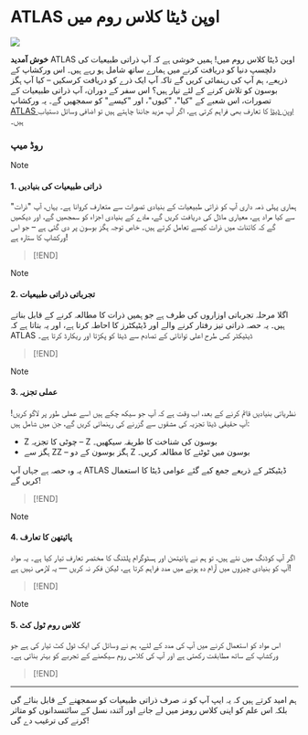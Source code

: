 
# ATLAS اوپن ڈیٹا کلاس روم میں  

![](https://atlas.cern/sites/default/files/2024-07/ATLAS-open-data.jpg)  

**خوش آمدید** ATLAS اوپن ڈیٹا کلاس روم میں! ہمیں خوشی ہے کہ آپ ذراتی طبیعیات کی دلچسپ دنیا کو دریافت کرنے میں ہمارے ساتھ شامل ہو رہے ہیں۔ اس ورکشاپ کے ذریعے، ہم آپ کی رہنمائی کریں گے تاکہ آپ ایک ذرے کو دریافت کرسکیں – کیا آپ ہگز بوسون کو تلاش کرنے کے لئے تیار ہیں؟ اس سفر کے دوران، آپ ذراتی طبیعیات کے تصورات، اس شعبے کے "کیا"، "کیوں"، اور "کیسے" کو سمجھیں گے۔ یہ ورکشاپ [ATLAS اوپن ڈیٹا](http://opendata.atlas.cern/) کا تعارف بھی فراہم کرتی ہے، اگر آپ مزید جاننا چاہتے ہیں تو اضافی وسائل دستیاب ہیں۔  

### روڈ میپ  

> [!NOTE]  
#### 1. **ذراتی طبیعیات کی بنیادیں**  
ہماری پہلی ذمہ داری آپ کو ذراتی طبیعیات کے بنیادی تصورات سے متعارف کروانا ہے۔ یہاں، آپ "ذرات" سے کیا مراد ہے، معیاری ماڈل کی دریافت کریں گے، مادے کے بنیادی اجزاء کو سمجھیں گے، اور دیکھیں گے کہ کائنات میں ذرات کیسے تعامل کرتے ہیں۔ خاص توجہ ہگز بوسون پر دی گئی ہے – جو اس ورکشاپ کا ستارہ ہے!  
> [!END]  

> [!NOTE]  
#### 2. **تجرباتی ذراتی طبیعیات**  
اگلا مرحلہ تجرباتی اوزاروں کی طرف ہے جو ہمیں ذرات کا مطالعہ کرنے کے قابل بناتے ہیں۔ یہ حصہ ذراتی تیز رفتار کرنے والے اور ڈیٹیکٹرز کا احاطہ کرتا ہے، اور یہ بتاتا ہے کہ ATLAS ڈیٹیکٹر کس طرح اعلی توانائی کے تصادم سے ڈیٹا کو پکڑتا اور ریکارڈ کرتا ہے۔  
> [!END]  

> [!NOTE]  
#### 3. **عملی تجزیہ**  
نظریاتی بنیادیں قائم کرنے کے بعد، اب وقت ہے کہ آپ جو سیکھ چکے ہیں اسے عملی طور پر لاگو کریں! آپ حقیقی ڈیٹا تجزیہ کی مشقوں سے گزرنے کی رہنمائی کریں گے، جن میں شامل ہیں:  

- Z چوٹی کا تجزیہ – Z بوسون کی شناخت کا طریقہ سیکھیں۔  
- ہگز سے ZZ – ہگز بوسون کے دو Z بوسون میں ٹوٹنے کا مطالعہ کریں۔  

یہ وہ حصہ ہے جہاں آپ ATLAS ڈیٹیکٹر کے ذریعے جمع کیے گئے عوامی ڈیٹا کا استعمال کریں گے!  
> [!END]  

> [!NOTE]  
#### 4. **پائیتھن کا تعارف**  
اگر آپ کوڈنگ میں نئے ہیں، تو ہم نے پائیتھن اور ہسٹوگرام پلٹنگ کا مختصر تعارف تیار کیا ہے۔ یہ مواد آپ کو بنیادی چیزوں میں آرام دہ ہونے میں مدد فراہم کرتا ہے، لیکن فکر نہ کریں — یہ لازمی نہیں ہے!  
> [!END]  

> [!NOTE]  
#### 5. **کلاس روم ٹول کٹ**  
اس مواد کو استعمال کرنے میں آپ کی مدد کے لئے، ہم نے وسائل کی ایک ٹول کٹ تیار کی ہے جو ورکشاپ کے ساتھ مطابقت رکھتی ہے اور آپ کی کلاس روم سیکھنے کے تجربے کو بہتر بناتی ہے۔  
> [!END]  

---  
ہم امید کرتے ہیں کہ یہ ایپ آپ کو نہ صرف ذراتی طبیعیات کو سمجھنے کے قابل بنائے گی بلکہ اس علم کو اپنی کلاس رومز میں لے جانے اور آئندہ نسل کے سائنسدانوں کو متاثر کرنے کی ترغیب دے گی!
```